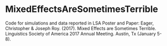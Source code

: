 # MixedEffectsAreSometimesTerrible

Code for simulations and data reported in LSA Poster and Paper: 
Eager, Christopher & Joseph Roy. (2017). Mixed Effects are Sometimes Terrible. Linguistics Society of America 2017 Annual Meeting. Austin, Tx (January 5-8).

